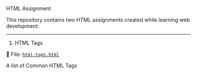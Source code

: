 HTML Assignment

This repository contains two HTML assignments created while learning web development:

---

1. HTML Tags

📄 File: [`html-tags.html`](html-tags.html)

A list of Common HTML Tags
<html>
<head>
<title>
<meta>
<link>
<script>
<style>
<body>
<h1> to <h6>
<p>
<a>
<img>
<ul>
<ol>
<li>
<div>
<span>
<br>
<hr>
<form>
<input>
<label>
<button>
<table>
<tr>
<td>
<th>
<thead>
<tbody>
<footer>
<header>
<section>
<nav>
<article>
<aside>
<main>.

Open the file in your browser to see the structure and tag demonstration.

---

2. My Daily Journal (Text and Image)

📄 File: [`text-and-image.html`](text-and-image.html)

A paragraph of 10 meaningful sentences describing my day and learning journey.  
It also includes an image about something I enjoy.
My Daily Journal
Today started with a beautiful sunrise that painted the sky orange and pink.

I had a cup of tea while planning my day.

Learning HTML has been an exciting journey so far.

I love how structured and simple the code feels.

My goal is to become a full-stack developer in the near future.

After breakfast, I worked on a few GitHub assignments.

Using version control is becoming easier with practice.

In the afternoon, I went for a walk to refresh my mind.

Later, I watched a short tech documentary on web development.

Finally, I wrapped up the day by writing this journal entry.

Here’s a photo I like:
Serene Lake and Mountain Landscape in Switzerland
https://images.pexels.com/photos/29698791/pexels-photo-29698791.jpeg?auto=compress&cs=tinysrgb&dpr=2&h=400
---

How to View

Click on any of the file names above to view the raw HTML.  
To **preview them live in a browser**, right-click the file on your computer and choose `Open with → Browser`.

---

Created by **King-Solomon (Dev-Kiing)  
Currently learning web development with Welup Digital Academy.
